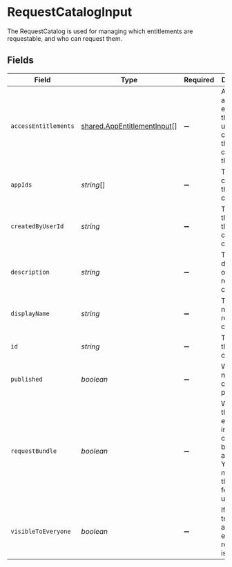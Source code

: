 # RequestCatalogInput

The RequestCatalog is used for managing which entitlements are requestable, and who can request them.


## Fields

| Field                                                                                                                       | Type                                                                                                                        | Required                                                                                                                    | Description                                                                                                                 |
| --------------------------------------------------------------------------------------------------------------------------- | --------------------------------------------------------------------------------------------------------------------------- | --------------------------------------------------------------------------------------------------------------------------- | --------------------------------------------------------------------------------------------------------------------------- |
| `accessEntitlements`                                                                                                        | [shared.AppEntitlementInput](../../../sdk/models/shared/appentitlementinput.md)[]                                           | :heavy_minus_sign:                                                                                                          | An array of app entitlements that, if the user has, can view the contents of this catalog.                                  |
| `appIds`                                                                                                                    | *string*[]                                                                                                                  | :heavy_minus_sign:                                                                                                          | The Apps contained in this request catalog.                                                                                 |
| `createdByUserId`                                                                                                           | *string*                                                                                                                    | :heavy_minus_sign:                                                                                                          | The id of the user this request catalog was created by.                                                                     |
| `description`                                                                                                               | *string*                                                                                                                    | :heavy_minus_sign:                                                                                                          | The description of the request catalog.                                                                                     |
| `displayName`                                                                                                               | *string*                                                                                                                    | :heavy_minus_sign:                                                                                                          | The display name of the request catalog.                                                                                    |
| `id`                                                                                                                        | *string*                                                                                                                    | :heavy_minus_sign:                                                                                                          | The id of the request catalog.                                                                                              |
| `published`                                                                                                                 | *boolean*                                                                                                                   | :heavy_minus_sign:                                                                                                          | Whether or not this catalog is published.                                                                                   |
| `requestBundle`                                                                                                             | *boolean*                                                                                                                   | :heavy_minus_sign:                                                                                                          | Whether all the entitlements in the catalog can be requests at once. Your tenant must have the bundles feature to use this. |
| `visibleToEveryone`                                                                                                         | *boolean*                                                                                                                   | :heavy_minus_sign:                                                                                                          | If this is true, the access entitlement requirement is ignored.                                                             |